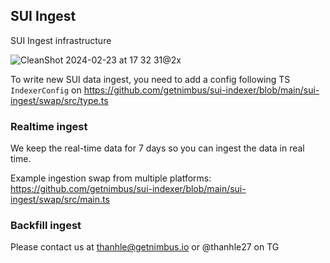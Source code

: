 ## SUI Ingest

SUI Ingest infrastructure

![CleanShot 2024-02-23 at 17 32 31@2x](https://github.com/getnimbus/sui-indexer/assets/9281080/77f576ba-55a5-4bf0-8bee-56457bfbf625)

To write new SUI data ingest, you need to add a config following TS `IndexerConfig` on https://github.com/getnimbus/sui-indexer/blob/main/sui-ingest/swap/src/type.ts


### Realtime ingest
We keep the real-time data for 7 days so you can ingest the data in real time.

Example ingestion swap from multiple platforms: https://github.com/getnimbus/sui-indexer/blob/main/sui-ingest/swap/src/main.ts

### Backfill ingest
Please contact us at thanhle@getnimbus.io or @thanhle27 on TG
